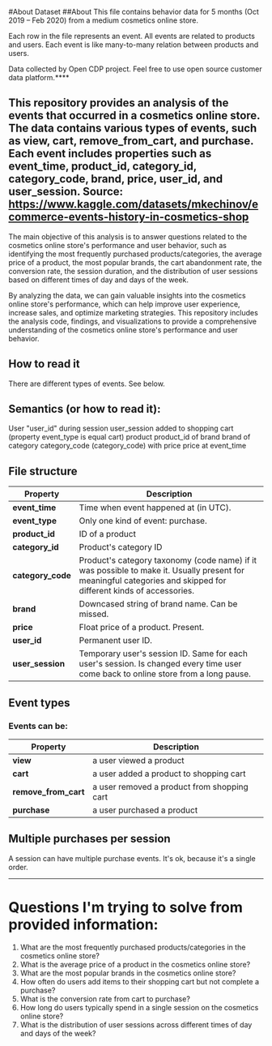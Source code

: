 #About Dataset
##About
This file contains behavior data for 5 months (Oct 2019 – Feb 2020) from a medium cosmetics online store.

Each row in the file represents an event. All events are related to products and users. Each event is like many-to-many relation between products and users.

Data collected by Open CDP project. Feel free to use open source customer data platform.****

This repository provides an analysis of the events that occurred in a cosmetics online store. The data contains various types of events, such as view, cart, remove_from_cart, and purchase. Each event includes properties such as event_time, product_id, category_id, category_code, brand, price, user_id, and user_session.
Source: https://www.kaggle.com/datasets/mkechinov/ecommerce-events-history-in-cosmetics-shop
--- 
The main objective of this analysis is to answer questions related to the cosmetics online store's performance and user behavior, such as identifying the most frequently purchased products/categories, the average price of a product, the most popular brands, the cart abandonment rate, the conversion rate, the session duration, and the distribution of user sessions based on different times of day and days of the week.

By analyzing the data, we can gain valuable insights into the cosmetics online store's performance, which can help improve user experience, increase sales, and optimize marketing strategies. This repository includes the analysis code, findings, and visualizations to provide a comprehensive understanding of the cosmetics online store's performance and user behavior.

## How to read it

There are different types of events. See below.

## Semantics (or how to read it):

User "user_id" during session user_session added to shopping cart (property event_type is equal cart) product product_id of brand brand of category category_code (category_code) with price price at event_time

## File structure

| Property |	Description |
| --- | --- |
| **event_time** | Time when event happened at (in UTC). |
| **event_type** | Only one kind of event: purchase. |
| **product_id** | ID of a product |
| **category_id** |	Product's category ID |
| **category_code** |	Product's category taxonomy (code name) if it was possible to make it. Usually present for meaningful categories and skipped for different kinds of accessories. |
| **brand** |	Downcased string of brand name. Can be missed. |
| **price** |	Float price of a product. Present. |
| **user_id** |	Permanent user ID. |
| **user_session** |	Temporary user's session ID. Same for each user's session. Is changed every time user come back to online store from a long pause. |

## Event types
### Events can be:

| Property |	Description |
| --- | --- |
| **view** | a user viewed a product |
| **cart** | a user added a product to shopping cart |
| **remove_from_cart** | a user removed a product from shopping cart |
| **purchase** | a user purchased a product |

## Multiple purchases per session
A session can have multiple purchase events. It's ok, because it's a single order.

----
# Questions I'm trying to solve from provided information:
1. What are the most frequently purchased products/categories in the cosmetics online store?
2. What is the average price of a product in the cosmetics online store?
3. What are the most popular brands in the cosmetics online store?
4. How often do users add items to their shopping cart but not complete a purchase?
5. What is the conversion rate from cart to purchase?
6. How long do users typically spend in a single session on the cosmetics online store?
7. What is the distribution of user sessions across different times of day and days of the week?
